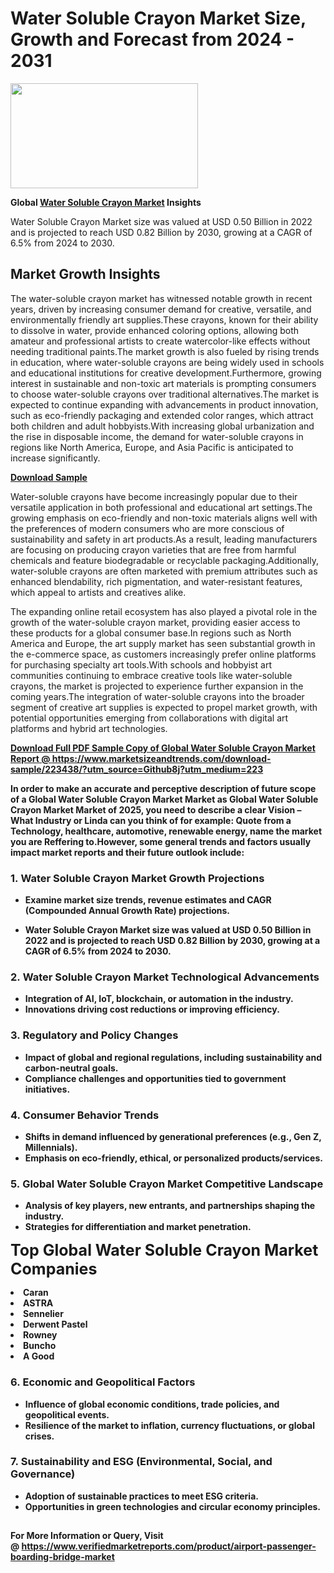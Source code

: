 <H1>Water Soluble Crayon Market Size, Growth and Forecast from 2024 - 2031</H1><img class="aligncenter size-medium wp-image-584254" src="https://thirdeyenews.in/wp-content/uploads/2024/09/Global-Market-Research-300x168.jpeg" alt="" width="300" height="168" /><p><strong>Global&nbsp;<a href="https://www.marketsizeandtrends.com/download-sample/223438/?utm_source=Github8j?utm_medium=223">Water Soluble Crayon Market</a> Insights</strong></p><p>Water Soluble Crayon Market size was valued at USD 0.50 Billion in 2022 and is projected to reach USD 0.82 Billion by 2030, growing at a CAGR of 6.5% from 2024 to 2030.</p><p><h2>Market Growth Insights</h2> <p>The water-soluble crayon market has witnessed notable growth in recent years, driven by increasing consumer demand for creative, versatile, and environmentally friendly art supplies.These crayons, known for their ability to dissolve in water, provide enhanced coloring options, allowing both amateur and professional artists to create watercolor-like effects without needing traditional paints.The market growth is also fueled by rising trends in education, where water-soluble crayons are being widely used in schools and educational institutions for creative development.Furthermore, growing interest in sustainable and non-toxic art materials is prompting consumers to choose water-soluble crayons over traditional alternatives.The market is expected to continue expanding with advancements in product innovation, such as eco-friendly packaging and extended color ranges, which attract both children and adult hobbyists.With increasing global urbanization and the rise in disposable income, the demand for water-soluble crayons in regions like North America, Europe, and Asia Pacific is anticipated to increase significantly.</p> <p><strong><a href="#">Download Sample</a></strong></p> <p>Water-soluble crayons have become increasingly popular due to their versatile application in both professional and educational art settings.The growing emphasis on eco-friendly and non-toxic materials aligns well with the preferences of modern consumers who are more conscious of sustainability and safety in art products.As a result, leading manufacturers are focusing on producing crayon varieties that are free from harmful chemicals and feature biodegradable or recyclable packaging.Additionally, water-soluble crayons are often marketed with premium attributes such as enhanced blendability, rich pigmentation, and water-resistant features, which appeal to artists and creatives alike.</p> <p>The expanding online retail ecosystem has also played a pivotal role in the growth of the water-soluble crayon market, providing easier access to these products for a global consumer base.In regions such as North America and Europe, the art supply market has seen substantial growth in the e-commerce space, as customers increasingly prefer online platforms for purchasing specialty art tools.With schools and hobbyist art communities continuing to embrace creative tools like water-soluble crayons, the market is projected to experience further expansion in the coming years.The integration of water-soluble crayons into the broader segment of creative art supplies is expected to propel market growth, with potential opportunities emerging from collaborations with digital art platforms and hybrid art technologies.</p> <p><strong><a href="#"></p><p><span class=""><strong>Download Full PDF Sample Copy of Global Water Soluble Crayon Market Report</strong> @ <a href="https://www.marketsizeandtrends.com/download-sample/223438/?utm_source=Github8j?utm_medium=223" target="_blank">https://www.marketsizeandtrends.com/download-sample/223438/?utm_source=Github8j?utm_medium=223</a></span></p><p>In order to make an accurate and perceptive description of future scope of a Global&nbsp;Water Soluble Crayon Market Market as Global&nbsp;Water Soluble Crayon Market Market of 2025, you need to describe a clear Vision &ndash; What Industry or Linda can you think of for example: Quote from a Technology, healthcare, automotive, renewable energy, name the market you are Reffering to.However, some general trends and factors usually impact market reports and their future outlook include:</p><h3>1.&nbsp;<strong>Water Soluble Crayon Market Growth Projections</strong></h3><ul><li>Examine market size trends, revenue estimates and CAGR (Compounded Annual Growth Rate) projections.</li><li><p>Water Soluble Crayon Market size was valued at USD 0.50 Billion in 2022 and is projected to reach USD 0.82 Billion by 2030, growing at a CAGR of 6.5% from 2024 to 2030.</p></li></ul><h3>2.&nbsp;<strong>Water Soluble Crayon Market Technological Advancements</strong></h3><ul><li>Integration of AI, IoT, blockchain, or automation in the industry.</li><li>Innovations driving cost reductions or improving efficiency.</li></ul><h3>3.&nbsp;<strong>Regulatory and Policy Changes</strong></h3><ul><li>Impact of global and regional regulations, including sustainability and carbon-neutral goals.</li><li>Compliance challenges and opportunities tied to government initiatives.</li></ul><h3>4.&nbsp;<strong>Consumer Behavior Trends</strong></h3><ul><li>Shifts in demand influenced by generational preferences (e.g., Gen Z, Millennials).</li><li>Emphasis on eco-friendly, ethical, or personalized products/services.</li></ul><h3>5.&nbsp;<strong>Global Water Soluble Crayon Market Competitive Landscape</strong></h3><ul><li>Analysis of key players, new entrants, and partnerships shaping the industry.</li><li>Strategies for differentiation and market penetration.</li></ul><p data-pm-slice="1 1 []"><span style="color: inherit; font-family: inherit; font-size: 25px;">Top Global Water Soluble Crayon Market Companies</span></p><div class="" data-test-id=""><p><li>Caran</li><li> ASTRA</li><li> Sennelier</li><li> Derwent Pastel</li><li> Rowney</li><li> Buncho</li><li> A Good</li></p></div><h3>6.&nbsp;<strong>Economic and Geopolitical Factors</strong></h3><ul><li>Influence of global economic conditions, trade policies, and geopolitical events.</li><li>Resilience of the market to inflation, currency fluctuations, or global crises.</li></ul><h3>7.&nbsp;<strong>Sustainability and ESG (Environmental, Social, and Governance)</strong></h3><ul><li>Adoption of sustainable practices to meet ESG criteria.</li><li>Opportunities in green technologies and circular economy principles.</li></ul><h2><strong style="font-size: 14px;">For More Information or Query, Visit @&nbsp;</strong><a style="background-color: #ffffff; font-size: 14px;" href="https://www.marketsizeandtrends.com/report/water-soluble-crayon-market/" target="_blank">https://www.verifiedmarketreports.com/product/airport-passenger-boarding-bridge-market</a></h2>